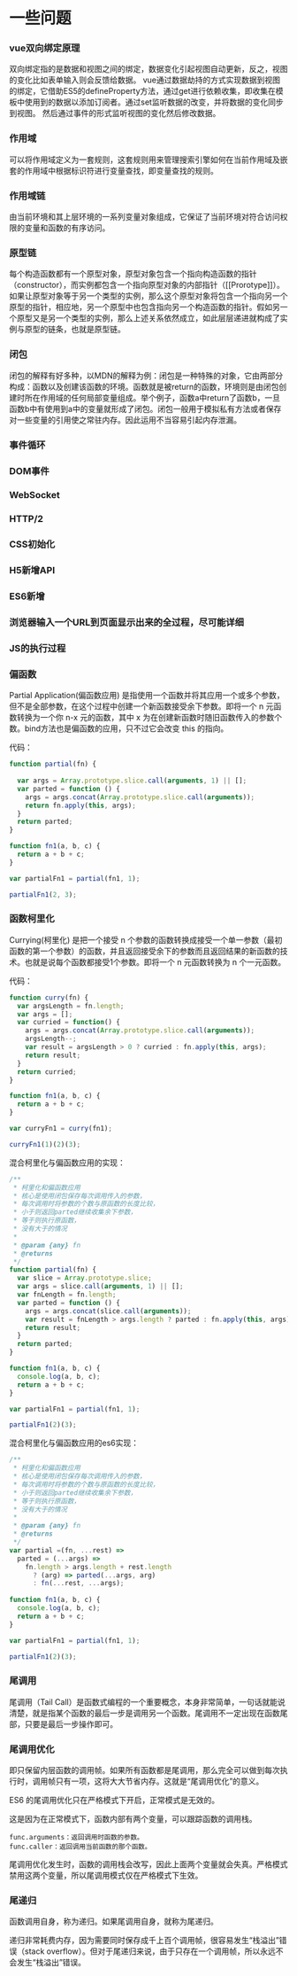 # 一些问题

### vue双向绑定原理
双向绑定指的是数据和视图之间的绑定，数据变化引起视图自动更新，反之，视图的变化比如表单输入则会反馈给数据。
vue通过数据劫持的方式实现数据到视图的绑定，它借助ES5的defineProperty方法，通过get进行依赖收集，即收集在模板中使用到的数据以添加订阅者。通过set监听数据的改变，并将数据的变化同步到视图。
然后通过事件的形式监听视图的变化然后修改数据。
### 作用域
可以将作用域定义为一套规则，这套规则用来管理搜索引擎如何在当前作用域及嵌套的作用域中根据标识符进行变量查找，即变量查找的规则。

### 作用域链
由当前环境和其上层环境的一系列变量对象组成，它保证了当前环境对符合访问权限的变量和函数的有序访问。
### 原型链
每个构造函数都有一个原型对象，原型对象包含一个指向构造函数的指针（constructor），而实例都包含一个指向原型对象的内部指针（[[Prorotype]]）。如果让原型对象等于另一个类型的实例，那么这个原型对象将包含一个指向另一个原型的指针，相应地，另一个原型中也包含指向另一个构造函数的指针。假如另一个原型又是另一个类型的实例，那么上述关系依然成立，如此层层递进就构成了实例与原型的链条，也就是原型链。
### 闭包
闭包的解释有好多种，以MDN的解释为例：闭包是一种特殊的对象，它由两部分构成：函数以及创建该函数的环境。函数就是被return的函数，环境则是由闭包创建时所在作用域的任何局部变量组成。举个例子，函数a中return了函数b，一旦函数b中有使用到a中的变量就形成了闭包。闭包一般用于模拟私有方法或者保存对一些变量的引用使之常驻内存。因此运用不当容易引起内存泄漏。

### 事件循环

### DOM事件

### WebSocket

### HTTP/2

### CSS初始化

### H5新增API

### ES6新增

### 浏览器输入一个URL到页面显示出来的全过程，尽可能详细

### JS的执行过程

### 偏函数
Partial Application(偏函数应用) 是指使用一个函数并将其应用一个或多个参数，但不是全部参数，在这个过程中创建一个新函数接受余下参数。即将一个 n 元函数转换为一个你 n-x 元的函数，其中 x 为在创建新函数时随旧函数传入的参数个数。bind方法也是偏函数的应用，只不过它会改变 this 的指向。

代码：

```js
function partial(fn) {
  
  var args = Array.prototype.slice.call(arguments, 1) || [];
  var parted = function () {
    args = args.concat(Array.prototype.slice.call(arguments));
    return fn.apply(this, args);
  }
  return parted;
}

function fn1(a, b, c) {
  return a + b + c;
}

var partialFn1 = partial(fn1, 1);

partialFn1(2, 3);
```

### 函数柯里化
Currying(柯里化) 是把一个接受 n 个参数的函数转换成接受一个单一参数（最初函数的第一个参数）的函数，并且返回接受余下的参数而且返回结果的新函数的技术。也就是说每个函数都接受1个参数。即将一个 n 元函数转换为 n 个一元函数。

代码：

```js
function curry(fn) {
  var argsLength = fn.length;
  var args = [];
  var curried = function() {
    args = args.concat(Array.prototype.slice.call(arguments));
    argsLength--;
    var result = argsLength > 0 ? curried : fn.apply(this, args);
    return result;
  }
  return curried;
}

function fn1(a, b, c) {
  return a + b + c;
}

var curryFn1 = curry(fn1);

curryFn1(1)(2)(3);
```

混合柯里化与偏函数应用的实现：

```js
/**
 * 柯里化和偏函数应用
 * 核心是使用闭包保存每次调用传入的参数，
 * 每次调用时将参数的个数与原函数的长度比较，
 * 小于则返回parted继续收集余下参数，
 * 等于则执行原函数，
 * 没有大于的情况
 * 
 * @param {any} fn 
 * @returns 
 */
function partial(fn) {
  var slice = Array.prototype.slice;
  var args = slice.call(arguments, 1) || [];
  var fnLength = fn.length;
  var parted = function () {
    args = args.concat(slice.call(arguments));
    var result = fnLength > args.length ? parted : fn.apply(this, args);
    return result;
  }
  return parted;
}

function fn1(a, b, c) {
  console.log(a, b, c);
  return a + b + c;
}

var partialFn1 = partial(fn1, 1);

partialFn1(2)(3);
```

混合柯里化与偏函数应用的es6实现：

```js
/**
 * 柯里化和偏函数应用
 * 核心是使用闭包保存每次调用传入的参数，
 * 每次调用时将参数的个数与原函数的长度比较，
 * 小于则返回parted继续收集余下参数，
 * 等于则执行原函数，
 * 没有大于的情况
 * 
 * @param {any} fn 
 * @returns 
 */
var partial =(fn, ...rest) => 
  parted = (...args) =>
    fn.length > args.length + rest.length
      ? (arg) => parted(...args, arg)
      : fn(...rest, ...args);
      
function fn1(a, b, c) {
  console.log(a, b, c);
  return a + b + c;
}

var partialFn1 = partial(fn1, 1);

partialFn1(2)(3);
```


### 尾调用
尾调用（Tail Call）是函数式编程的一个重要概念，本身非常简单，一句话就能说清楚，就是指某个函数的最后一步是调用另一个函数。尾调用不一定出现在函数尾部，只要是最后一步操作即可。
### 尾调用优化
即只保留内层函数的调用帧。如果所有函数都是尾调用，那么完全可以做到每次执行时，调用帧只有一项，这将大大节省内存。这就是“尾调用优化”的意义。

ES6 的尾调用优化只在严格模式下开启，正常模式是无效的。

这是因为在正常模式下，函数内部有两个变量，可以跟踪函数的调用栈。

    func.arguments：返回调用时函数的参数。
    func.caller：返回调用当前函数的那个函数。
尾调用优化发生时，函数的调用栈会改写，因此上面两个变量就会失真。严格模式禁用这两个变量，所以尾调用模式仅在严格模式下生效。
### 尾递归
函数调用自身，称为递归。如果尾调用自身，就称为尾递归。

递归非常耗费内存，因为需要同时保存成千上百个调用帧，很容易发生“栈溢出”错误（stack overflow）。但对于尾递归来说，由于只存在一个调用帧，所以永远不会发生“栈溢出”错误。
